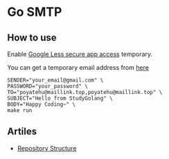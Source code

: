 # Go SMTP

## How to use

Enable [Google Less secure app access](https://myaccount.google.com/lesssecureapps) temporary.

You can get a temporary email address from [here](https://temp-mail.org)

```
SENDER="your_email@gmail.com" \
PASSWORD="your_password" \
TO="poyatehu@maillink.top,poyatehu@maillink.top" \
SUBJECT="Hello from StudyGolang" \
BODY="Happy Coding~" \
make run
```

## Artiles

- [Repository Structure](https://peter.bourgon.org/go-best-practices-2016/#repository-structure)
